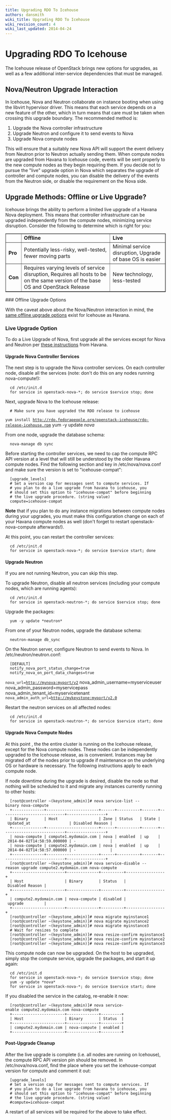 ```yaml
---
title: Upgrading RDO To Icehouse
authors: dansmith
wiki_title: Upgrading RDO To Icehouse
wiki_revision_count: 4
wiki_last_updated: 2014-04-24
---
```


# Upgrading RDO To Icehouse

The Icehouse release of OpenStack brings new options for upgrades, as well as a few additional inter-service dependencies that must be managed.

## Nova/Neutron Upgrade Interaction

In Icehouse, Nova and Neutron collaborate on instance booting when using the libvirt hypervisor driver. This means that each service depends on a new feature of the other, which in turn means that care must be taken when crossing this upgrade boundary. The recommended method is:

1.  Upgrade the Nova controller infrastructure
2.  Upgrade Neutron and configure it to send events to Nova
3.  Upgrade Nova compute nodes

This will ensure that a suitably new Nova API will support the event delivery from Neutron prior to Neutron actually sending them. When compute nodes are upgraded from Havana to Icehouse code, events will be sent properly to the new compute nodes as they begin requiring them. If you decide not to pursue the "live" upgrade option in Nova which separates the upgrade of controller and compute nodes, you can disable the delivery of the events from the Neutron side, or disable the requirement on the Nova side.

## Upgrade Methods: Offline or Live Upgrade?

Icehouse brings the ability to perform a limited live upgrade of a Havana Nova deployment. This means that controller infrastructure can be upgraded independently from the compute nodes, minimizing service disruption. Consider the following to determine which is right for you:

<table border="1">
<tr>
<td>
 

</td>
<td>
<b>Offline</b>

</td>
<td>
<b>Live</b>

</td>
</tr>
<tr>
<td>
<b>Pro</b>

</td>
<td>
Potentially less-risky, well-tested, fewer moving parts

</td>
<td>
Minimal service disruption,
Upgrade of base OS is easier

</td>
</tr>
<tr>
<td>
<b>Con</b>

</td>
<td>
Requires varying levels of service disruption,
Requires all hosts to be on the same version of the base OS and OpenStack Release

</td>
<td>
New technology, less-tested

</td>
</tr>
</table>
### Offline Upgrade Options

With the caveat above about the Nova/Neutron interaction in mind, the [same offline upgrade options](Upgrading_RDO) exist for Icehouse as Havana.

### Live Upgrade Option

To do a Live Upgrade of Nova, first upgrade all the services except for Nova and Neutron per [these instructions](Upgrading_RDO#Option_2:_Service-by-Service_Upgrade) from Havana.

#### Upgrade Nova Controller Services

The next step is to upgrade the Nova controller services. On each controller node, disable all the services (note: don't do this on any nodes running nova-compute!):

      cd /etc/init.d
      for service in openstack-nova-*; do service $service stop; done

Next, upgrade Nova to the Icehouse release:

      # Make sure you have upgraded the RDO release to icehouse
`yum install `[`http://rdo.fedorapeople.org/openstack-icehouse/rdo-release-icehouse.rpm`](http://rdo.fedorapeople.org/openstack-icehouse/rdo-release-icehouse.rpm)
      yum -y update *nova*

From one node, upgrade the database schema:

      nova-manage db sync

Before starting the controller services, we need to cap the compute RPC API version at a level that will still be understood by the older Havana compute nodes. Find the following section and key in /etc/nova/nova.conf and make sure the version is set to "icehouse-compat":

      [upgrade_levels]
      # Set a version cap for messages sent to compute services. If
      # you plan to do a live upgrade from havana to icehouse, you
      # should set this option to "icehouse-compat" before beginning
      # the live upgrade procedure. (string value)
      compute=icehouse-compat

**Note** that if you plan to do any instance migrations between compute nodes during your upgrades, you must make this configuration change on each of your Havana compute nodes as well (don't forget to restart openstack-nova-compute afterwards!).

At this point, you can restart the controller services:

      cd /etc/init.d
      for service in openstack-nova-*; do service $service start; done

#### Upgrade Neutron

If you are not running Neutron, you can skip this step.

To upgrade Neutron, disable all neutron services (including your compute nodes, which are running agents):

      cd /etc/init.d
      for service in openstack-neutron-*; do service $service stop; done

Upgrade the packages:

      yum -y update *neutron*

From one of your Neutron nodes, upgrade the database schema:

      neutron-manage db_sync

On the Neutron server, configure Neutron to send events to Nova. In /etc/neutron/neutron.conf:

      [DEFAULT]
      notify_nova_port_status_change=true
      notify_nova_on_port_data_changes=true
`nova_url=`[`http://mynova:myport/v2`](http://mynova:myport/v2)
      nova_admin_username=myserviceuser
      nova_admin_password=myservicepass
      nova_admin_tenant_id=myservicetenant
`nova_admin_auth_url=`[`http://mykeystone:myport/v2.0`](http://mykeystone:myport/v2.0)

Restart the neutron services on all affected nodes:

      cd /etc/init.d
      for service in openstack-neutron-*; do service $service start; done

#### Upgrade Nova Compute Nodes

At this point , the the entire cluster is running on the Icehouse release, except for the Nova compute nodes. These nodes can be independently upgraded to the Icehouse release, as is convenient. Instances may be migrated off of the nodes prior to upgrade if maintenance on the underlying OS or hardware is necessary. The following instructions apply to each compute node.

If node downtime during the upgrade is desired, disable the node so that nothing will be scheduled to it and migrate any instances currently running to other hosts:

      [root@controller ~(keystone_admin)]# nova service-list --binary nova-compute
      +--------------+-----------------------+------+----------+-------+----------------------------+-----------------+
      | Binary       | Host                  | Zone | Status   | State | Updated_at                 | Disabled Reason |
      +--------------+-----------------------+------+----------+-------+----------------------------+-----------------+
      | nova-compute | compute1.mydomain.com | nova | enabled  | up    | 2014-04-02T14:58:59.000000 | -               |
      | nova-compute | compute2.mydomain.com | nova | enabled  | up    | 2014-04-02T14:58:57.000000 | -               |
      +--------------+-----------------------+------+----------+-------+----------------------------+-----------------+
      [root@controller ~(keystone_admin)]# nova service-disable --reason upgrade compute2.mydomain.com nova-compute
      +-----------------------+--------------+----------+-----------------+
      | Host                  | Binary       | Status   | Disabled Reason |
      +-----------------------+--------------+----------+-----------------+
      | compute2.mydomain.com | nova-compute | disabled | upgrade         |
      +-----------------------+--------------+----------+-----------------+
      [root@controller ~(keystone_admin)]# nova migrate myinstance1
      [root@controller ~(keystone_admin)]# nova migrate myinstance2
      [root@controller ~(keystone_admin)]# nova migrate myinstance3
      # Wait for resizes to complete
      [root@controller ~(keystone_admin)]# nova resize-confirm myinstance1
      [root@controller ~(keystone_admin)]# nova resize-confirm myinstance2
      [root@controller ~(keystone_admin)]# nova resize-confirm myinstance3

This compute node can now be upgraded. On the host to be upgraded, simply stop the compute service, upgrade the packages, and start it up again:

      cd /etc/init.d
      for service in openstack-nova-*; do service $service stop; done
      yum -y update *nova*
      for service in openstack-nova-*; do service $service start; done

If you disabled the service in the catalog, re-enable it now:

      [root@controller ~(keystone_admin)]# nova service-enable compute2.mydomain.com nova-compute
      +-----------------------+--------------+---------+
      | Host                  | Binary       | Status  |
      +-----------------------+--------------+---------+
      | compute2.mydomain.com | nova-compute | enabled |
      +-----------------------+--------------+---------+

#### Post-Upgrade Cleanup

After the live upgrade is complete (i.e. all nodes are running on Icehouse), the compute RPC API version pin should be removed. In /etc/nova/nova.conf, find the place where you set the icehouse-compat version for compute and comment it out:

      [upgrade_levels]
      # Set a version cap for messages sent to compute services. If
      # you plan to do a live upgrade from havana to icehouse, you
      # should set this option to "icehouse-compat" before beginning
      # the live upgrade procedure. (string value)
      #compute=icehouse-compat

A restart of all services will be required for the above to take effect.
